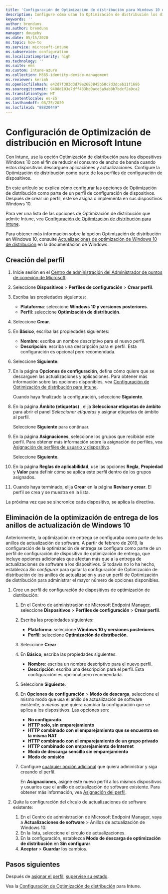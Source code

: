 ```yaml
---
title: 'Configuración de Optimización de distribución para Windows 10 en Microsoft Intune: Azure | Microsoft Docs'
description: Configure cómo usan la Optimización de distribución los dispositivos Windows 10 que administra con Intune. En Intune, cree un perfil de configuración de dispositivos para instalar actualizaciones desde Internet. Vea también cómo reemplazar anillos de actualización existentes con un perfil de Optimización de distribución.
keywords: ''
author: brenduns
ms.author: brenduns
manager: dougeby
ms.date: 05/15/2020
ms.topic: how-to
ms.service: microsoft-intune
ms.subservice: configuration
ms.localizationpriority: high
ms.technology: ''
ms.suite: ems
ms.custom: intune-azure
ms.collection: M365-identity-device-management
ms.reviewer: kerimh
ms.openlocfilehash: e42d7f303d3d79e2683845b50c7d3dceb11f1686
ms.sourcegitcommit: 9408d103e7dff433bd0ace5a9ab8b7bdcf2a9ca2
ms.translationtype: HT
ms.contentlocale: es-ES
ms.lasthandoff: 08/25/2020
ms.locfileid: "88820449"
---
```

# <a name="delivery-optimization-settings-in-microsoft-intune"></a>Configuración de Optimización de distribución en Microsoft Intune

Con Intune, use la opción Optimización de distribución para los dispositivos Windows 10 con el fin de reducir el consumo de ancho de banda cuando estos dispositivos descarguen aplicaciones y actualizaciones. Configure la Optimización de distribución como parte de los perfiles de configuración de dispositivos.  

En este artículo se explica cómo configurar las opciones de Optimización de distribución como parte de un perfil de configuración de dispositivos. Después de crear un perfil, este se asigna o implementa en sus dispositivos Windows 10.

Para ver una lista de las opciones de Optimización de distribución que admite Intune, vea [Configuración de Optimización de distribución para Intune](delivery-optimization-settings.md).  

Para obtener más información sobre la opción Optimización de distribución en Windows 10, consulte [Actualizaciones de optimización de Windows 10 de distribución](https://docs.microsoft.com/windows/deployment/update/waas-delivery-optimization) en la documentación de Windows.  

## <a name="create-the-profile"></a>Creación del perfil

1. Inicie sesión en el [Centro de administración del Administrador de puntos de conexión de Microsoft](https://go.microsoft.com/fwlink/?linkid=2109431).

2. Seleccione **Dispositivos** > **Perfiles de configuración** > **Crear perfil**.

3. Escriba las propiedades siguientes:

   - **Plataforma**: seleccione **Windows 10 y versiones posteriores**.
   - **Perfil**: seleccione **Optimización de distribución**.

4. Seleccione **Crear**.

5. En **Básico**, escriba las propiedades siguientes:

   - **Nombre**: escriba un nombre descriptivo para el nuevo perfil.
   - **Descripción**: escriba una descripción para el perfil. Esta configuración es opcional pero recomendada.

6. Seleccione **Siguiente**.

7. En la página **Opciones de configuración**, defina cómo quiere que se descarguen las actualizaciones y aplicaciones. Para obtener más información sobre las opciones disponibles, vea [Configuración de Optimización de distribución para Intune](delivery-optimization-settings.md).

   Cuando haya finalizado la configuración, seleccione **Siguiente**.

8. En la página **Ámbito (etiquetas)** , elija **Seleccionar etiquetas de ámbito** para abrir el panel *Seleccionar etiquetas* y asignar etiquetas de ámbito al perfil.
  
   Seleccione **Siguiente** para continuar.

9. En la página **Asignaciones**, seleccione los grupos que recibirán este perfil. Para obtener más información sobre la asignación de perfiles, vea [Asignación de perfiles de usuario y dispositivo](../configuration/device-profile-assign.md).

   Seleccione **Siguiente**.

10. En la página **Reglas de aplicabilidad**, use las opciones **Regla**, **Propiedad** y **Valor** para definir cómo se aplica este perfil dentro de los grupos asignados.

11. Cuando haya terminado, elija **Crear** en la página **Revisar y crear**. El perfil se crea y se muestra en la lista.

La próxima vez que se sincronice cada dispositivo, se aplica la directiva.

## <a name="remove-delivery-optimization-from-windows-10-update-rings"></a>Eliminación de la optimización de entrega de los anillos de actualización de Windows 10

Anteriormente, la optimización de entrega se configuraba como parte de los anillos de actualización de software. A partir de febrero de 2019, la configuración de la optimización de entrega se configura como parte de un perfil de configuración de dispositivo de optimización de entrega, que incluye opciones adicionales que afectan más que a la entrega de actualizaciones de software a los dispositivos. Si todavía no lo ha hecho, establezca *Sin configurar* para quitar la configuración de Optimización de distribución de los anillos de actualización y use un perfil de Optimización de distribución para administrar el mayor número de opciones disponibles.

1. Cree un perfil de configuración de dispositivos de optimización de distribución:

    1. En el Centro de administración de Microsoft Endpoint Manager, seleccione **Dispositivos** > **Perfiles de configuración** > **Crear perfil**.
    2. Escriba las propiedades siguientes:

        - **Plataforma**: seleccione **Windows 10 y versiones posteriores**.
        - **Perfil**: seleccione **Optimización de distribución**.

    3. Seleccione **Crear**.
    4. En **Básico**, escriba las propiedades siguientes:

        - **Nombre**: escriba un nombre descriptivo para el nuevo perfil.
        - **Descripción**: escriba una descripción para el perfil. Esta configuración es opcional pero recomendada.

    5. Seleccione **Siguiente**.
    6. En **Opciones de configuración** > **Modo de descarga**, seleccione el mismo modo que usa el anillo de actualización de software existente, *a menos* que quiera cambiar la configuración que se aplica a los dispositivos. Las opciones son:

        - **No configurado**.
        - **HTTP solo, sin emparejamiento**
        - **HTTP combinado con el emparejamiento que se encuentra en la misma NAT**
        - **HTTP combinado con el emparejamiento de un grupo privado**
        - **HTTP combinado con emparejamiento de Internet**
        - **Modo de descarga sencillo sin emparejamiento**
        - **Modo de omisión**

    7. Configure [cualquier opción adicional](delivery-optimization-settings.md) que quiera administrar y siga creando el perfil.

        En **Asignaciones**, asigne este nuevo perfil a los mismos dispositivos y usuarios que el anillo de actualización de software existente. Para obtener más información, vea [Asignación del perfil](device-profile-assign.md).

2. Quite la configuración del círculo de actualizaciones de software existente:

    1. En el Centro de administración de Microsoft Endpoint Manager, vaya a **Actualizaciones de software** &gt; Anillos de actualización de Windows 10.
    2. En la lista, seleccione el círculo de actualizaciones.
    3. En la configuración, establezca **Modo de descarga de optimización de distribución** en **Sin configurar**.
    4. **Aceptar** > **Guardar** los cambios.

## <a name="next-steps"></a>Pasos siguientes

Después de [asignar el perfil](device-profile-assign.md), [supervise su estado](device-profile-monitor.md).

Vea la [Configuración de Optimización de distribución](delivery-optimization-settings.md) para Intune.
